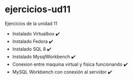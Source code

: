 # ejercicios-ud11
Ejercicios de la unidad 11

- Instalado Virtualbox ✔️
- Instalado Fedora ✔️
- Instalado SQL 8 ✔️
- Instalado MysqlWorkbench ✔️
- Conexion entre maquina virtual y fisica funcionando ✔️
- MySQL Workbench con conexión al servidor ✔️
